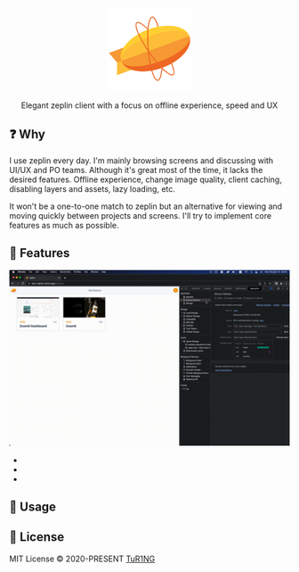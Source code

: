 <div align="center">
  <a href="https://github.com/always-maap/Tauri-Zeplin">
    <img width="150px;" src="https://raw.githubusercontent.com/always-maap/Tauri-Zeplin/master/public/android-chrome-256x256.png" alt="zeplin logo" />
  </a>
  
  <p>Elegant zeplin client with a focus on offline experience, speed and UX</p>
  
</div>

## ❓ Why
I use zeplin every day. I'm mainly browsing screens and discussing with UI/UX and PO teams. Although it's great most of the time, it lacks the desired features. Offline experience, change image quality, client caching, disabling layers and assets, lazy loading, etc.

It won't be a one-to-one match to zeplin but an alternative for viewing and moving quickly between projects and screens. I'll try to implement core features as much as possible.


## 🚀 Features

![offline experience](https://raw.githubusercontent.com/always-maap/Tauri-Zeplin/master/kap-1.gif)

-
-
-

## 🦄 Usage

## 📄 License

MIT License © 2020-PRESENT [TuR1NG](https://github.com/always-maap)
